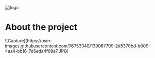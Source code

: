 
![logo](https://user-images.githubusercontent.com/76753040/139067519-de953a29-7cf1-48f6-9a00-8a4c6c014537.png)

<h1>About the project</h1>
![Capture](https://user-images.githubusercontent.com/76753040/139067799-2d5370bd-b009-4aa4-bb16-7d6eda4f09a7.JPG)
